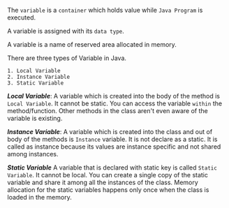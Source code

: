 The `variable` is a `container` which holds value while `Java Program` is executed.

A variable is assigned with its `data type`.

A variable is a name of reserved area allocated in memory.

There are three types of Variable in Java. 

    1. Local Variable
    2. Instance Variable
    3. Static Variable

***Local Variable***:
    A variable which is created into the body of the method is `Local Variable`. It cannot be static.
    You can access the variable `within` the method/function. Other methods in the class aren't even aware of the variable 
    is existing.

***Instance Variable***: 
    A variable which is created into the class and out of body of the methods is `Instance` variable. It is not declare 
    as a static.
    It is called as instance because its values are instance specific and not shared among instances.

***Static Variable***
    A variable that is declared with static key is called `Static Variable`. It cannot be local. You can create a single
    copy of the static variable and share it among all the instances of the class. Memory allocation for the static
    variables happens only once when the class is loaded in the memory.
